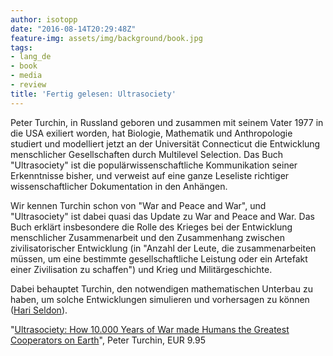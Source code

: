 ```yaml
---
author: isotopp
date: "2016-08-14T20:29:48Z"
feature-img: assets/img/background/book.jpg
tags:
- lang_de
- book
- media
- review
title: 'Fertig gelesen: Ultrasociety'
---
```

Peter Turchin, in Russland geboren und zusammen mit seinem Vater 1977 in die USA exiliert worden, hat Biologie, Mathematik und Anthropologie studiert und modelliert jetzt an der Universität Connecticut die Entwicklung menschlicher Gesellschaften durch Multilevel Selection. Das Buch "Ultrasociety" ist die populärwissenschaftliche Kommunikation seiner Erkenntnisse bisher, und verweist auf eine ganze Leseliste richtiger wissenschaftlicher Dokumentation in den Anhängen.

Wir kennen Turchin schon von "War and Peace and War", und "Ultrasociety" ist dabei quasi das Update zu War and Peace and War. Das Buch erklärt insbesondere die Rolle des Krieges bei der Entwicklung menschlicher Zusammenarbeit und den Zusammenhang zwischen zivilisatorischer Entwicklung (in "Anzahl der Leute, die zusammenarbeiten müssen, um eine bestimmte gesellschaftliche Leistung oder ein Artefakt einer Zivilisation zu schaffen") und Krieg und Militärgeschichte.

Dabei behauptet Turchin, den notwendigen mathematischen Unterbau zu haben, um solche Entwicklungen simulieren und vorhersagen zu können ([Hari Seldon](https://en.wikipedia.org/wiki/Hari_Seldon)).

"[Ultrasociety: How 10.000 Years of War made Humans the Greatest Cooperators on Earth](https://www.amazon.de/dp/B0185P69LU)", Peter Turchin, EUR 9.95
